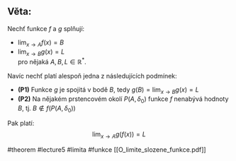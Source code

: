 ## Věta: 
 Nechť funkce $f$ a $g$ splňují:
- $\lim_{x \to A} f(x) = B$
- $\lim_{x \to B} g(x) = L$  
pro nějaká $A, B, L \in \mathbb{R}^*$.

Navíc nechť platí alespoň jedna z následujících podmínek:

- **(P1)** Funkce $g$ je spojitá v bodě $B$, tedy $g(B) = \lim_{x \to B} g(x) = L$
- **(P2)** Na nějakém prstencovém okolí $P(A, \delta_0)$ funkce $f$ nenabývá hodnoty $B$, tj. $B \notin f(P(A, \delta_0))$

Pak platí:
$$
\lim_{x \to A} g(f(x)) = L
$$



#theorem #lecture5 #limita #funkce 
[[O_limite_slozene_funkce.pdf]]
